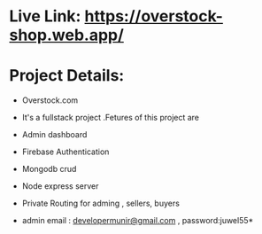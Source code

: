 
# Live Link: https://overstock-shop.web.app/

# Project Details:

* Overstock.com
* It's a fullstack project .Fetures of this project are

* Admin dashboard
* Firebase Authentication
* Mongodb crud
* Node express server
* Private Routing for adming , sellers, buyers
* admin email : developermunir@gmail.com , password:juwel55*

